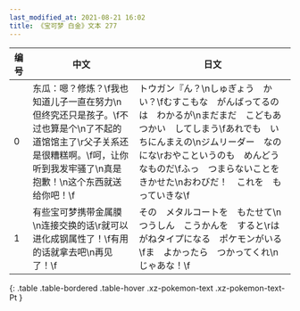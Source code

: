 ```yaml
---
last_modified_at: 2021-08-21 16:02
title: 《宝可梦 白金》文本 277
---
```

| 编号 | 中文 | 日文 |
| ---- | ---- | ---- |
| 0 | 东瓜：嗯？修炼？\f我也知道儿子一直在努力\n但终究还只是孩子。\f不过也算是个\n了不起的道馆馆主了\r父子关系还是很糟糕啊。\f呵，让你听到我发牢骚了\n真是抱歉！\n这个东西就送给你吧！\f | トウガン『ん？\nしゅぎょう　かい？\fむすこもな　がんばってるのは　わかるが\nまだまだ　こどもあつかい　してしまう\fあれでも　いちにんまえの\nジムリーダー　なのにな\rおやこというのも　めんどうなものだ\fふっ　つまらないことを　きかせた\nおわびだ！　これを　もっていきな\f |
| 1 | 有些宝可梦携带金属膜\n连接交换的话\r就可以进化成钢属性了！\f有用的话就拿去吧\n再见了！\f | その　メタルコートを　もたせて\nつうしん　こうかんを　すると\rはがねタイプになる　ポケモンがいる\fま　よかったら　つかってくれ\nじゃあな！\f |
{: .table .table-bordered .table-hover .xz-pokemon-text .xz-pokemon-text-Pt }